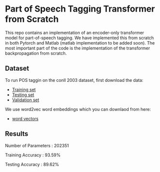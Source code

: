 # Part of Speech Tagging Transformer from Scratch
This repo contains an implementation of an encoder-only transformer model for part-of-speech tagging. We have implemented this from scratch in both Pytorch and Matlab (matlab implementation to be added soon). The most important part of the code is the implementation of the transformer backpropagation from scratch.

## Dataset
To run POS taggin on the conll 2003 dataset, first download the data:
* [Training set](https://drive.google.com/file/d/1PTfU4nI6aKrV9xsASFbOUf6Lkwxo1eD9/view?usp=sharing)
* [Testing set](https://drive.google.com/file/d/1RS4QIIv6TpCfden6bONfC1I4YqsJsBjA/view?usp=sharing)
* [Validation set](https://drive.google.com/file/d/1pkBoTOc1VE9kqGeGsjq57AgOAqjU6f0M/view?usp=sharing)

We use word2vec word embeddings which you can downlaod from here:
* [word vectors](https://drive.google.com/file/d/1v4VAsPCz6vqXrDqcF91i0okUnxZN3W_H/view?usp=sharing)

## Results
Number of Parameters : 202351 

Training Accuracy : 93.59%

Testing Accuracy : 89.62%
